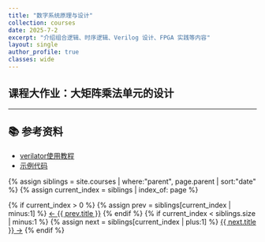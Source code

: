 ```yaml
---
title: "数字系统原理与设计"
collection: courses
date: 2025-7-2
excerpt: "介绍组合逻辑、时序逻辑、Verilog 设计、FPGA 实践等内容"
layout: single
author_profile: true
classes: wide
---
```


## 课程大作业：大矩阵乘法单元的设计

---

## 📚 参考资料

- [verilator使用教程](#)
- [示例代码](#)


{% assign siblings = site.courses | where:"parent", page.parent | sort:"date" %}
{% assign current_index = siblings | index_of: page %}

<nav class="pagination">
  {% if current_index > 0 %}
    {% assign prev = siblings[current_index | minus:1] %}
    <a class="prev" href="{{ prev.url }}">&larr; {{ prev.title }}</a>
  {% endif %}
  {% if current_index < siblings.size | minus:1 %}
    {% assign next = siblings[current_index | plus:1] %}
    <a class="next" href="{{ next.url }}">{{ next.title }} &rarr;</a>
  {% endif %}
</nav>
